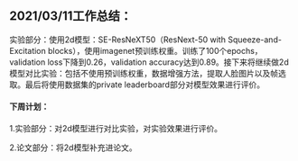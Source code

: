 ## 2021/03/11工作总结：

实验部分：使用2d模型：SE-ResNeXT50（ResNext-50 with Squeeze-and-Excitation blocks），使用imagenet预训练权重。训练了100个epochs，validation loss下降到0.26，validation accuracy达到0.89。接下来将继续做2d模型对比实验：包括不使用预训练权重，数据增强方法，提取人脸图片以及帧选取。最后将使用数据集的private leaderboard部分对模型效果进行评价。

#### 下周计划：

1.实验部分：对2d模型进行对比实验，对实验效果进行评价。

2.论文部分：将2d模型补充进论文。

